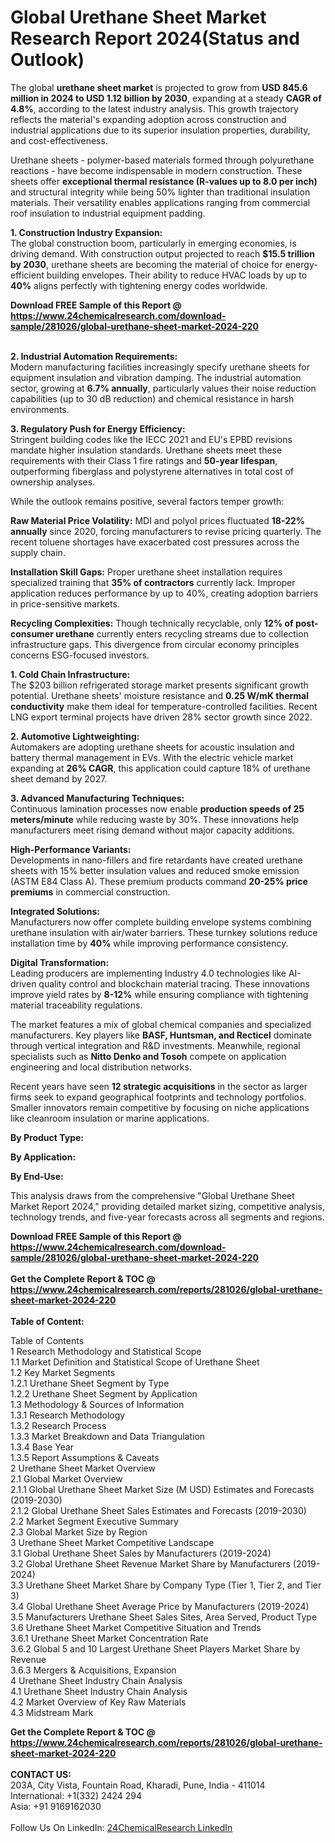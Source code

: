 <h1>Global Urethane Sheet Market Research Report 2024(Status and Outlook)</h1><p>The global <strong>urethane sheet market</strong> is projected to grow from <strong>USD 845.6 million in 2024 to USD 1.12 billion by 2030</strong>, expanding at a steady <strong>CAGR of 4.8%</strong>, according to the latest industry analysis. This growth trajectory reflects the material's expanding adoption across construction and industrial applications due to its superior insulation properties, durability, and cost-effectiveness.</p><p>Urethane sheets - polymer-based materials formed through polyurethane reactions - have become indispensable in modern construction. These sheets offer <strong>exceptional thermal resistance (R-values up to 8.0 per inch)</strong> and structural integrity while being 50% lighter than traditional insulation materials. Their versatility enables applications ranging from commercial roof insulation to industrial equipment padding.</p><p><strong>1. Construction Industry Expansion:</strong><br>
The global construction boom, particularly in emerging economies, is driving demand. With construction output projected to reach <strong>$15.5 trillion by 2030</strong>, urethane sheets are becoming the material of choice for energy-efficient building envelopes. Their ability to reduce HVAC loads by up to <strong>40%</strong> aligns perfectly with tightening energy codes worldwide.</p><div><b>Download FREE Sample of this Report @ 
            <a href="https://www.24chemicalresearch.com/download-sample/281026/global-urethane-sheet-market-2024-220">
            https://www.24chemicalresearch.com/download-sample/281026/global-urethane-sheet-market-2024-220</a></b></div><br><p><strong>2. Industrial Automation Requirements:</strong><br>
Modern manufacturing facilities increasingly specify urethane sheets for equipment insulation and vibration damping. The industrial automation sector, growing at <strong>6.7% annually</strong>, particularly values their noise reduction capabilities (up to 30 dB reduction) and chemical resistance in harsh environments.</p><p><strong>3. Regulatory Push for Energy Efficiency:</strong><br>
Stringent building codes like the IECC 2021 and EU's EPBD revisions mandate higher insulation standards. Urethane sheets meet these requirements with their Class 1 fire ratings and <strong>50-year lifespan</strong>, outperforming fiberglass and polystyrene alternatives in total cost of ownership analyses.</p><p>While the outlook remains positive, several factors temper growth:</p><p><strong>Raw Material Price Volatility:</strong> MDI and polyol prices fluctuated <strong>18-22% annually</strong> since 2020, forcing manufacturers to revise pricing quarterly. The recent toluene shortages have exacerbated cost pressures across the supply chain.</p><p><strong>Installation Skill Gaps:</strong> Proper urethane sheet installation requires specialized training that <strong>35% of contractors</strong> currently lack. Improper application reduces performance by up to 40%, creating adoption barriers in price-sensitive markets.</p><p><strong>Recycling Complexities:</strong> Though technically recyclable, only <strong>12% of post-consumer urethane</strong> currently enters recycling streams due to collection infrastructure gaps. This divergence from circular economy principles concerns ESG-focused investors.</p><p><strong>1. Cold Chain Infrastructure:</strong><br>
The $203 billion refrigerated storage market presents significant growth potential. Urethane sheets' moisture resistance and <strong>0.25 W/mK thermal conductivity</strong> make them ideal for temperature-controlled facilities. Recent LNG export terminal projects have driven 28% sector growth since 2022.</p><p><strong>2. Automotive Lightweighting:</strong><br>
Automakers are adopting urethane sheets for acoustic insulation and battery thermal management in EVs. With the electric vehicle market expanding at <strong>26% CAGR</strong>, this application could capture 18% of urethane sheet demand by 2027.</p><p><strong>3. Advanced Manufacturing Techniques:</strong><br>
Continuous lamination processes now enable <strong>production speeds of 25 meters/minute</strong> while reducing waste by 30%. These innovations help manufacturers meet rising demand without major capacity additions.</p><p><strong>High-Performance Variants:</strong><br>
	Developments in nano-fillers and fire retardants have created urethane sheets with 15% better insulation values and reduced smoke emission (ASTM E84 Class A). These premium products command <strong>20-25% price premiums</strong> in commercial construction.</p><p><strong>Integrated Solutions:</strong><br>
	Manufacturers now offer complete building envelope systems combining urethane insulation with air/water barriers. These turnkey solutions reduce installation time by <strong>40%</strong> while improving performance consistency.</p><p><strong>Digital Transformation:</strong><br>
	Leading producers are implementing Industry 4.0 technologies like AI-driven quality control and blockchain material tracing. These innovations improve yield rates by <strong>8-12%</strong> while ensuring compliance with tightening material traceability regulations.</p><p>The market features a mix of global chemical companies and specialized manufacturers. Key players like <strong>BASF, Huntsman, and Recticel</strong> dominate through vertical integration and R&amp;D investments. Meanwhile, regional specialists such as <strong>Nitto Denko and Tosoh</strong> compete on application engineering and local distribution networks.</p><p>Recent years have seen <strong>12 strategic acquisitions</strong> in the sector as larger firms seek to expand geographical footprints and technology portfolios. Smaller innovators remain competitive by focusing on niche applications like cleanroom insulation or marine applications.</p><p><strong>By Product Type:</strong></p><p><strong>By Application:</strong></p><p><strong>By End-Use:</strong></p><p>This analysis draws from the comprehensive "Global Urethane Sheet Market Report 2024," providing detailed market sizing, competitive analysis, technology trends, and five-year forecasts across all segments and regions.</p><div><b>Download FREE Sample of this Report @ 
            <a href="https://www.24chemicalresearch.com/download-sample/281026/global-urethane-sheet-market-2024-220">
            https://www.24chemicalresearch.com/download-sample/281026/global-urethane-sheet-market-2024-220</a></b></div><br><div><b>Get the Complete Report & TOC @ 
            <a href="https://www.24chemicalresearch.com/reports/281026/global-urethane-sheet-market-2024-220">
            https://www.24chemicalresearch.com/reports/281026/global-urethane-sheet-market-2024-220</a></b></div><br>
            <b>Table of Content:</b><p>Table of Contents<br />
 1 Research Methodology and Statistical Scope<br />
 1.1 Market Definition and Statistical Scope of Urethane Sheet<br />
 1.2 Key Market Segments<br />
 1.2.1 Urethane Sheet Segment by Type<br />
 1.2.2 Urethane Sheet Segment by Application<br />
 1.3 Methodology & Sources of Information<br />
 1.3.1 Research Methodology<br />
 1.3.2 Research Process<br />
 1.3.3 Market Breakdown and Data Triangulation<br />
 1.3.4 Base Year<br />
 1.3.5 Report Assumptions & Caveats<br />
 2 Urethane Sheet Market Overview<br />
 2.1 Global Market Overview<br />
 2.1.1 Global Urethane Sheet Market Size (M USD) Estimates and Forecasts (2019-2030)<br />
 2.1.2 Global Urethane Sheet Sales Estimates and Forecasts (2019-2030)<br />
 2.2 Market Segment Executive Summary<br />
 2.3 Global Market Size by Region<br />
 3 Urethane Sheet Market Competitive Landscape<br />
 3.1 Global Urethane Sheet Sales by Manufacturers (2019-2024)<br />
 3.2 Global Urethane Sheet Revenue Market Share by Manufacturers (2019-2024)<br />
 3.3 Urethane Sheet Market Share by Company Type (Tier 1, Tier 2, and Tier 3)<br />
 3.4 Global Urethane Sheet Average Price by Manufacturers (2019-2024)<br />
 3.5 Manufacturers Urethane Sheet Sales Sites, Area Served, Product Type<br />
 3.6 Urethane Sheet Market Competitive Situation and Trends<br />
 3.6.1 Urethane Sheet Market Concentration Rate<br />
 3.6.2 Global 5 and 10 Largest Urethane Sheet Players Market Share by Revenue<br />
 3.6.3 Mergers & Acquisitions, Expansion<br />
 4 Urethane Sheet Industry Chain Analysis<br />
 4.1 Urethane Sheet Industry Chain Analysis<br />
 4.2 Market Overview of Key Raw Materials<br />
 4.3 Midstream Mark</p><div><b>Get the Complete Report & TOC @ 
            <a href="https://www.24chemicalresearch.com/reports/281026/global-urethane-sheet-market-2024-220">
            https://www.24chemicalresearch.com/reports/281026/global-urethane-sheet-market-2024-220</a></b></div><br><b>CONTACT US:</b><br>
            203A, City Vista, Fountain Road, Kharadi, Pune, India - 411014<br>
            International: +1(332) 2424 294<br>
            Asia: +91 9169162030 <br><br>
            Follow Us On LinkedIn: <a href="https://www.linkedin.com/company/24chemicalresearch/">24ChemicalResearch LinkedIn</a>